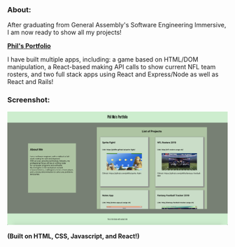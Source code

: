 ### About:
After graduating from General Assembly's Software Engineering Immersive, I am now ready to show all my projects! 

[**Phil's Portfolio**](https://philma.surge.sh)

I have built multiple apps, including: a game based on HTML/DOM manipulation, a React-based making API calls to show current NFL team rosters, and two full stack apps using React and Express/Node as well as React and Rails!

### Screenshot:

![Phil's Portfolio](https://raw.githubusercontent.com/phillio/portfolio/master/src/components/pics/readmepic.png)

**(Built on HTML, CSS, Javascript, and React!)**
